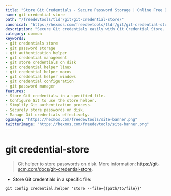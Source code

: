 ```yaml
---
title: "Store Git Credentials - Secure Password Storage | Online Free DevTools by Hexmos"
name: git-credential-store
path: "/freedevtools/tldr/git/git-credential-store/"
canonical: "https://hexmos.com/freedevtools/tldr/git/git-credential-store/"
description: "Secure Git credentials easily with Git Credential Store. Store passwords securely on disk and streamline authentication workflows. Free online tool, no registration required."
category: common
keywords:
- git credentials store
- git password storage
- git authentication helper
- git credential management
- git store credentials on disk
- git credential helper linux
- git credential helper macos
- git credential helper windows
- git credential configuration
- git password manager
features:
- Store Git credentials in a specified file.
- Configure Git to use the store helper.
- Simplify Git authentication process.
- Securely store passwords on disk.
- Manage Git credentials effectively.
ogImage: "https://hexmos.com/freedevtools/site-banner.png"
twitterImage: "https://hexmos.com/freedevtools/site-banner.png"
---
```


# git credential-store

> Git helper to store passwords on disk.
> More information: <https://git-scm.com/docs/git-credential-store>.

- Store Git credentials in a specific file:

`git config credential.helper 'store --file={{path/to/file}}'`
